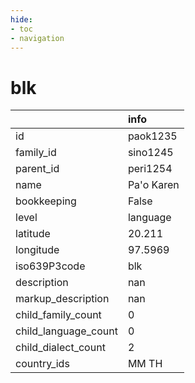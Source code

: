 ```yaml
---
hide:
- toc
- navigation
---
```

# blk
|                      | info       |
|:---------------------|:-----------|
| id                   | paok1235   |
| family_id            | sino1245   |
| parent_id            | peri1254   |
| name                 | Pa'o Karen |
| bookkeeping          | False      |
| level                | language   |
| latitude             | 20.211     |
| longitude            | 97.5969    |
| iso639P3code         | blk        |
| description          | nan        |
| markup_description   | nan        |
| child_family_count   | 0          |
| child_language_count | 0          |
| child_dialect_count  | 2          |
| country_ids          | MM TH      |